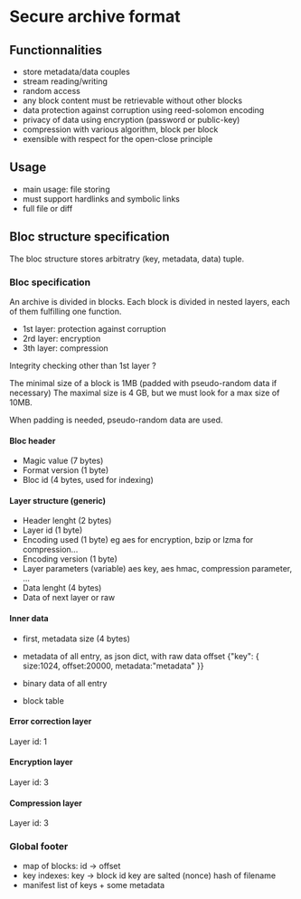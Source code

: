 # Secure archive format

## Functionnalities

- store metadata/data couples
- stream reading/writing
- random access
- any block content must be retrievable without other blocks
- data protection against corruption using reed-solomon encoding
- privacy of data using encryption (password or public-key)
- compression with various algorithm, block per block
- exensible with respect for the open-close principle

## Usage
- main usage: file storing
- must support hardlinks and symbolic links
- full file or diff

## Bloc structure specification

The bloc structure stores arbitratry (key, metadata, data) tuple.

### Bloc specification

An archive is divided in blocks. Each block is divided in nested layers, each of them fulfilling one function.

- 1st layer: protection against corruption
- 2rd layer: encryption
- 3th layer: compression

Integrity checking other than 1st layer ?

The minimal size of a block is 1MB (padded with pseudo-random data if necessary)
The maximal size is 4 GB, but we must look for a max size of 10MB.

When padding is needed, pseudo-random data are used.

#### Bloc header

- Magic value (7 bytes)
- Format version (1 byte)
- Bloc id (4 bytes, used for indexing)

#### Layer structure (generic)

- Header lenght (2 bytes)
- Layer id (1 byte)
- Encoding used (1 byte)
    eg aes for encryption, bzip or lzma for compression...
- Encoding version (1 byte)
- Layer parameters (variable)
    aes key, aes hmac, compression parameter, ...
- Data lenght (4 bytes)
- Data of next layer or raw

#### Inner data
- first, metadata size (4 bytes)
- metadata of all entry, as json dict, with raw data offset
    {"key": {
        size:1024,
        offset:20000,
        metadata:"metadata"
    }}
- binary data of all entry


- block table

#### Error correction layer

Layer id: 1

#### Encryption layer

Layer id: 3

#### Compression layer

Layer id: 3



### Global footer

- map of blocks:
    id -> offset
- key indexes:
    key -> block id
    key are salted (nonce) hash of filename
- manifest
    list of keys + some metadata


